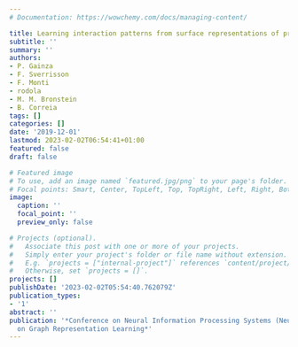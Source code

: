 ```yaml
---
# Documentation: https://wowchemy.com/docs/managing-content/

title: Learning interaction patterns from surface representations of protein structure
subtitle: ''
summary: ''
authors:
- P. Gainza
- F. Sverrisson
- F. Monti
- rodola
- M. M. Bronstein
- B. Correia
tags: []
categories: []
date: '2019-12-01'
lastmod: 2023-02-02T06:54:41+01:00
featured: false
draft: false

# Featured image
# To use, add an image named `featured.jpg/png` to your page's folder.
# Focal points: Smart, Center, TopLeft, Top, TopRight, Left, Right, BottomLeft, Bottom, BottomRight.
image:
  caption: ''
  focal_point: ''
  preview_only: false

# Projects (optional).
#   Associate this post with one or more of your projects.
#   Simply enter your project's folder or file name without extension.
#   E.g. `projects = ["internal-project"]` references `content/project/deep-learning/index.md`.
#   Otherwise, set `projects = []`.
projects: []
publishDate: '2023-02-02T05:54:40.762079Z'
publication_types:
- '1'
abstract: ''
publication: '*Conference on Neural Information Processing Systems (NeurIPS) - Workshop
  on Graph Representation Learning*'
---
```

